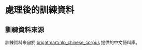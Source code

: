 # 處理後的訓練資料

## 訓練資料來源
訓練資料來自於 [brightmart/nlp_chinese_corpus](https://github.com/brightmart/nlp_chinese_corpus) 提供的中文語料庫。
